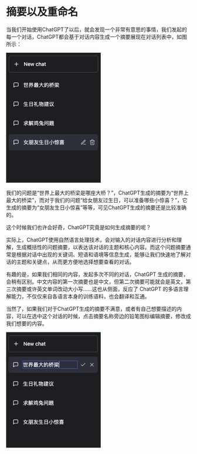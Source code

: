 # 摘要以及重命名

当我们开始使用ChatGPT了以后，就会发现一个非常有意思的事情，我们发起的每一个对话，ChatGPT都会基于对话内容生成一个摘要展现在对话列表中，如图所示：

![intro](../images/webpage/rename_list.png)

我们的问题是“世界上最大的桥梁是哪座大桥？”，ChatGPT生成的摘要为“世界上最大的桥梁”，而对于我们的问题“给女朋友过生日，可以准备哪些小惊喜？”，它生成的摘要为“女朋友生日小惊喜”等等，可见ChatGPT生成的摘要还是比较准确的。

这个时候我们也许会好奇，ChatGPT究竟是如何生成摘要的呢？

实际上，ChatGPT使用自然语言处理技术，会对输入的对话内容进行分析和理解，生成概括性的问题摘要，以表达该对话的主题和核心内容。而这个问题摘要通常是根据对话中出现的关键词、短语和语境等信息生成，能够让我们快速地了解对话的主题和关键点，从而更方便地选择想要查看的对话。

有趣的是，如果我们相同的内容，发起多次不同的对话，ChatGPT 生成的摘要，会稍有区别。中文内容的第一次摘要也是中文，但第二次摘要可能就会是英文，第三次摘要或许英文单词改动大小写……这也从侧面，反应了 ChatGPT 的多语言理解能力，不仅仅来自各语言本身的训练语料，也会翻译和互通。

当然了，如果我们对于ChatGPT生成的摘要不满意，或者有自己想要描述的内容，可以在选中这个对话的时候，点击摘要名称旁边的铅笔图标编辑摘要，修改成我们想要的内容。

![intro](../images/webpage/rename_edit.png)


